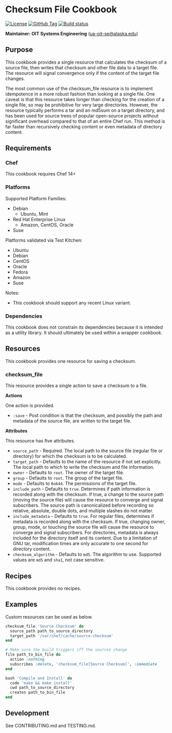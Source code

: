 # Checksum File Cookbook

[![License](https://img.shields.io/github/license/ualaska-it/checksum_file.svg)](https://github.com/ualaska-it/checksum_file)
[![GitHub Tag](https://img.shields.io/github/tag/ualaska-it/checksum_file.svg)](https://github.com/ualaska-it/checksum_file)
[![Build status](https://ci.appveyor.com/api/projects/status/hqu2xohgdgi1b0wx/branch/master?svg=true)](https://ci.appveyor.com/project/UAlaska/checksum-file/branch/master)

__Maintainer: OIT Systems Engineering__ (<ua-oit-se@alaska.edu>)

## Purpose

This cookbook provides a single resource that calculates the checksum of a source file, then writes that checksum and other file data to a target file.
The resource will signal convergence only if the content of the target file changes.

The most common use of the checksum_file resource is to implement idempotence in a more robust fashion than looking at a single file.
One caveat is that this resource takes longer than checking for the creation of a single file, so may be prohibitive for very large directories.
However, the resource typically performs a tar and an md5sum on a target directory, and has been used for source trees of popular open-source projects without significant overhead compared to that of an entire Chef run.
This method is far faster than recursively checking content or even metadata of directory content.

## Requirements

### Chef

This cookbook requires Chef 14+

### Platforms

Supported Platform Families:

* Debian
  * Ubuntu, Mint
* Red Hat Enterprise Linux
  * Amazon, CentOS, Oracle
* Suse

Platforms validated via Test Kitchen:

* Ubuntu
* Debian
* CentOS
* Oracle
* Fedora
* Amazon
* Suse

Notes:

* This cookbook should support any recent Linux variant.

### Dependencies

This cookbook does not constrain its dependencies because it is intended as a utility library.
It should ultimately be used within a wrapper cookbook.

## Resources

This cookbook provides one resource for saving a checksum.

### checksum_file

This resource provides a single action to save a checksum to a file.

__Actions__

One action is provided.

* `:save` - Post condition is that the checksum, and possibly the path and metadata of the source file, are written to the target file.

__Attributes__

This resource has five attributes.

* `source_path` - Required.
The local path to the source file (regular file or directory) for which the checksum is to be calculated.
* `target_path` - Defaults to the name of the resource if not set explicitly.
The local path to which to write the checksum and file information.
* `owner` - Defaults to `root`.
The owner of the target file.
* `group` - Defaults to `root`.
The group of the target file.
* `mode` - Defaults to `0o644`.
The permissions of the target file.
* `include_path` - Defaults to `true`.
Determines if path information is recorded along with the checksum.
If true, a change to the source path (moving the source file) will cause the resource to converge and signal subscribers.
The source path is canonicalized before recording so relative, absolute, double dots, and multiple slashes do not matter.
* `include_metadata` - Defaults to `true`.
For regular files, determines if metadata is recorded along with the checksum.
If true, changing owner, group, mode, or touching the source file will cause the resource to converge and signal subscribers.
For directories, metadata is always included for the directory itself and its content.
Due to a limitation of GNU tar, modification times are only accurate to one second for directory content.
* `checksum_algorithm` - Defaults to `md5`.
The algorithm to use.
Supported values are `md5` and `sha1`, not case sensitive.

## Recipes

This cookbook provides no recipes.

## Examples

Custom resources can be used as below.

```ruby
checksum_file 'Source Checksum' do
  source_path path_to_source_directory
  target_path '/var/chef/cache/source-checksum'
end

# Make sure the build triggers iff the sources change
file path_to_bin_file do
  action :nothing
  subscribes :delete, 'checksum_file[Source Checksum]', :immediate
end

bash 'Compile and Install' do
  code 'make && make install'
  cwd path_to_source_directory
  creates path_to_bin_file
end
```

## Development

See CONTRIBUTING.md and TESTING.md.

